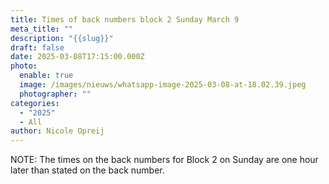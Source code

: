 ```yaml
---
title: Times of back numbers block 2 Sunday March 9
meta_title: ""
description: "{{slug}}"
draft: false
date: 2025-03-08T17:15:00.000Z
photo:
  enable: true
  image: /images/nieuws/whatsapp-image-2025-03-08-at-18.02.39.jpeg
  photographer: ""
categories:
  - "2025"
  - All
author: Nicole Opreij
---
```

NOTE: The times on the back numbers for Block 2 on Sunday are one hour later than stated on the back number.
